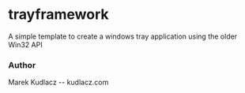 # trayframework

A simple template to create a windows tray application using the older Win32 API


### Author
Marek Kudlacz -- kudlacz.com

